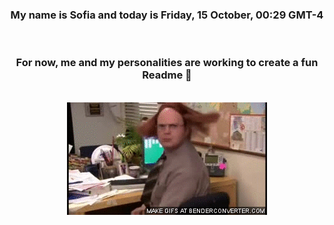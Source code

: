 


<div align="center">
<h3 >My name is Sofia and today is Friday, 15 October, 00:29 GMT-4</h3><br>
<h3 >For now, me and my personalities are working to create a fun Readme 👋
</h3><br>
<img src='img/dwight.gif' alt='working...'/>
</div>
